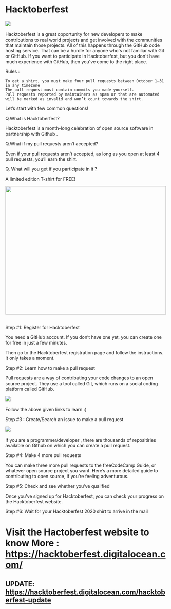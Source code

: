 # Hacktoberfest
<img src="https://cdn.devdojo.com/episode/images/September2020/hacktoberfest-2020.jpg">&nbsp;&nbsp;

Hacktoberfest is a great opportunity for new developers to make contributions to real  world projects and get involved with the communities that maintain those  projects. All of this      happens through the GitHub code hosting service.  That can be a hurdle for anyone who's not familiar with Git or GitHub. If you want to participate in Hacktoberfest, but you don't have much experience with GitHub, then you've come to the right place.

Rules :

    To get a shirt, you must make four pull requests between October 1–31 in any timezone
    The pull request must contain commits you made yourself.
    Pull requests reported by maintainers as spam or that are automated will be marked as invalid and won’t count towards the shirt.

Let’s start with few common questions!

Q.What is Hacktoberfest?

Hacktoberfest is a month-long celebration of open source software in partnership with Github .

Q.What if my pull requests aren’t accepted?

Even if your pull requests aren’t accepted, as long as you open at least 4 pull requests, you’ll earn the shirt.

Q. What will you get if you participate in it ?

A limited edition T-shirt for FREE!

<img src="https://www.pngitem.com/pimgs/m/114-1140553_hacktoberfest-t-shirt-2019-hd-png-download.png" width="500" height="400">&nbsp;&nbsp;

Step #1: Register for Hacktoberfest

You need a GitHub account. If you don’t have one yet, you can create one for free in just a few minutes.

Then go to the Hacktoberfest registration page and follow the instructions. It only takes a moment.

Step #2: Learn how to make a pull request

Pull requests are a way of contributing your code changes to an open source project. They use a tool called Git, which runs on a social coding platform called GitHub.


<img src="https://assets.digitalocean.com/articles/hfestfirstpr-clone.gif">&nbsp;&nbsp;


Follow the above given links to learn :)

Step #3 : Create/Search an issue to make a pull request


<img src="https://assets.digitalocean.com/articles/hfestfirstpr-pr.gif">&nbsp;&nbsp;

If you are a programmer/developer , there are thousands of repositiries available on Github on which you can create a pull request.

Step #4: Make 4 more pull requests

You can make three more pull requests to the freeCodeCamp Guide, or whatever open source project you want. Here’s a more detailed guide to contributing to open source, if you’re feeling adventurous.

Step #5: Check and see whether you’ve qualified

Once you’ve signed up for Hacktoberfest, you can check your progress on the Hacktoberfest website.

Step #6: Wait for your Hacktoberfest 2020 shirt to arrive in the mail

# Visit the Hactoberfest website to know More : https://hacktoberfest.digitalocean.com/

## UPDATE: https://hacktoberfest.digitalocean.com/hacktoberfest-update

